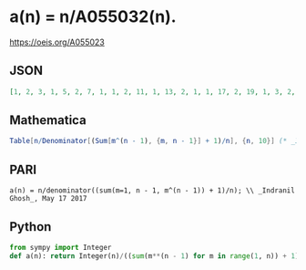 # a\(n\) \= n/A055032\(n\)\.
https://oeis.org/A055023
## JSON
```JSON
[1, 2, 3, 1, 5, 2, 7, 1, 1, 2, 11, 1, 13, 2, 1, 1, 17, 2, 19, 1, 3, 2, 23, 1, 1, 2, 1, 1, 29, 2, 31, 1, 1, 2, 1, 1, 37, 2, 3, 1, 41, 2, 43, 1, 1, 2, 47, 1, 1, 2, 1, 1, 53, 2, 1, 1, 3, 2, 59, 1, 61, 2, 1, 1, 1, 2, 67, 1, 1, 2, 71, 1, 73, 2, 3, 1, 1, 2, 79, 1, 1, 2, 83, 1, 1]
```
## Mathematica
```Mathematica
Table[n/Denominator[(Sum[m^(n - 1), {m, n - 1}] + 1)/n], {n, 10}] (* _Indranil Ghosh_, May 17 2017 *)
```
## PARI
```PARI
a(n) = n/denominator((sum(m=1, n - 1, m^(n - 1)) + 1)/n); \\ _Indranil Ghosh_, May 17 2017
```
## Python
```Python
from sympy import Integer
def a(n): return Integer(n)/((sum(m**(n - 1) for m in range(1, n)) + 1)/Integer(n)).denominator() # _Indranil Ghosh_, May 17 2017
```
